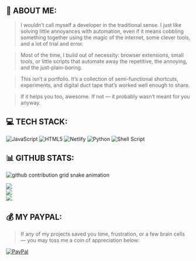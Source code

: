 ## 🔭 ABOUT ME:
>I wouldn’t call myself a developer in the traditional sense. I just like solving little annoyances with automation, even if it means cobbling something together using the magic of the internet, some clever tools, and a lot of trial and error.

>Most of the time, I build out of necessity: browser extensions, small tools, or little scripts that automate away the repetitive, the annoying, and the just-plain-boring.

>This isn’t a portfolio. It’s a collection of semi-functional shortcuts, experiments, and digital duct tape that’s worked well enough to share.

>If it helps you too, awesome. If not — it probably wasn’t meant for you anyway.


## 💻 TECH STACK:
![JavaScript](https://img.shields.io/badge/javascript-%23323330.svg?style=for-the-badge&logo=javascript&logoColor=%23F7DF1E) ![HTML5](https://img.shields.io/badge/html5-%23E34F26.svg?style=for-the-badge&logo=html5&logoColor=white) ![Netlify](https://img.shields.io/badge/netlify-%23000000.svg?style=for-the-badge&logo=netlify&logoColor=#00C7B7) ![Python](https://img.shields.io/badge/python-3670A0?style=for-the-badge&logo=python&logoColor=ffdd54) ![Shell Script](https://img.shields.io/badge/shell_script-%23121011.svg?style=for-the-badge&logo=gnu-bash&logoColor=white)

## 📊 GITHUB STATS:
<picture>
  <source media="(prefers-color-scheme: dark)" srcset="https://raw.githubusercontent.com/Myst1cX/Myst1cX/output/snake-dark.svg">
  <source media="(prefers-color-scheme: light)" srcset="https://raw.githubusercontent.com/Myst1cX/Myst1cX/output/snake.svg">
  <img alt="github contribution grid snake animation" src="https://raw.githubusercontent.com/Myst1cX/Myst1cX/output/snake.svg">
</picture>

![](https://github-readme-stats.vercel.app/api?username=Myst1cX&theme=dark&hide_border=false&include_all_commits=true&count_private=true)<br/>
![](https://github-readme-streak-stats.herokuapp.com/?user=Myst1cX&theme=dark&hide_border=false)<br/>
![](https://github-readme-stats.vercel.app/api/top-langs/?username=Myst1cX&theme=dark&hide_border=false&include_all_commits=true&count_private=true&layout=compact)

## 💰 MY PAYPAL: 
>If any of my projects saved you time, frustration, or a few brain cells — you may toss me a coin of appreciation below:

[![PayPal](https://img.shields.io/badge/PayPal-00457C?style=for-the-badge&logo=paypal&logoColor=white)](https://paypal.me/apktopidev@gmail.com)
  
